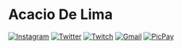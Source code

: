 # Acacio De Lima

[![Instagram](https://img.shields.io/badge/-Instagram-3f729b?style=flat-square&logo=Instagram&logoColor=white)](https://www.instagram.com/acaciolima12/ "Instagram")
[![Twitter](https://img.shields.io/badge/-Twitter-00acee?style=flat-square&logo=Twitter&logoColor=white)](https://twitter.com/limadeacacio "Twitter")
[![Twitch](https://img.shields.io/badge/-Twitch-6441a5?style=flat-square&logo=Twitch&logoColor=white)](https://www.twitch.tv/limazia "Twitch")
[![Gmail](https://img.shields.io/badge/-Gmail-c71610?style=flat-square&logo=Gmail&logoColor=white)](mailto:limadeacacio@gmail.com)
[![PicPay](https://img.shields.io/badge/-PicPay-77dd77?style=flat-square&logo=Unknow&logoColor=white)](https://app.picpay.com/user/limazia "PicPay")

